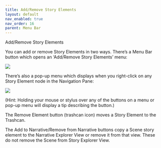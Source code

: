 ```yaml
---
title: Add/Remove Story Elements
layout: default
nav_enabled: true
nav_order: 16
parent: Menu Bar
---
```


Add/Remove Story Elements

You can add or remove Story Elements in two ways. There’s a Menu Bar button which opens an ‘Add/Remove Story Elements’ menu:

![](/media/Menu-Bar-1.png)

There’s also a pop-up menu which displays when you right-click on any Story Element node in the Navigation Pane:

![](/media/Story-Element-Flyout.png)

(Hint: Holding your mouse or stylus over any of the buttons on a menu or pop-up menu will display a tip describing the button.)


The Remove Element button (trashcan icon) moves a Story Element to the Trashcan.

The Add to Narrative/Remove from Narrative buttons copy a Scene story element to the Narrative Explorer View or remove it from that view.  These do not remove the Scene from Story Explorer View.


